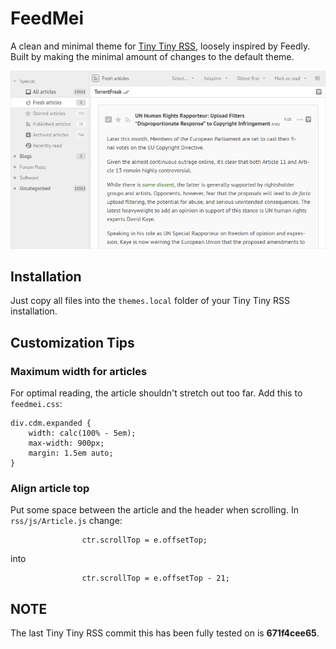 # FeedMei
A clean and minimal theme for [Tiny Tiny RSS](https://tt-rss.org), loosely inspired by Feedly. Built by making the minimal amount of changes to the default theme.

![Combined mode](SCREENSHOT.png)

## Installation
Just copy all files into the `themes.local` folder of your Tiny Tiny RSS installation.

## Customization Tips

### Maximum width for articles
For optimal reading, the article shouldn't stretch out too far. Add this to `feedmei.css`:
```
div.cdm.expanded {
	width: calc(100% - 5em);
	max-width: 900px;
	margin: 1.5em auto;
}
```

### Align article top
Put some space between the article and the header when scrolling. In `rss/js/Article.js` change:
```
				ctr.scrollTop = e.offsetTop;
```
into
```
				ctr.scrollTop = e.offsetTop - 21;
```

## NOTE
The last Tiny Tiny RSS commit this has been fully tested on is __671f4cee65__.